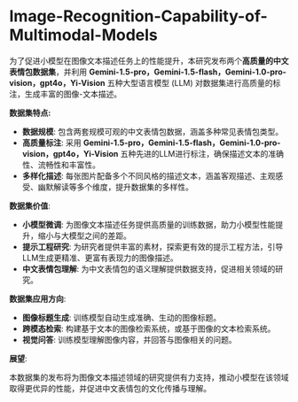 # Image-Recognition-Capability-of-Multimodal-Models

为了促进小模型在图像文本描述任务上的性能提升，本研究发布两个**高质量的中文表情包数据集**，并利用  **Gemini-1.5-pro，Gemini-1.5-flash，Gemini-1.0-pro-vision，gpt4o，Yi-Vision** 五种大型语言模型 (LLM) 对数据集进行高质量的标注，生成丰富的图像-文本描述。

**数据集特点:**

* **数据规模**:  包含两套规模可观的中文表情包数据，涵盖多种常见表情包类型。
* **高质量标注**:  采用 **Gemini-1.5-pro，Gemini-1.5-flash，Gemini-1.0-pro-vision，gpt4o，Yi-Vision** 五种先进的LLM进行标注，确保描述文本的准确性、流畅性和丰富性。
* **多样化描述**:   每张图片配备多个不同风格的描述文本，涵盖客观描述、主观感受、幽默解读等多个维度，提升数据集的多样性。

**数据集价值**:

*  **小模型微调**:   为图像文本描述任务提供高质量的训练数据，助力小模型性能提升，缩小与大模型之间的差距。
* **提示工程研究**:   为研究者提供丰富的素材，探索更有效的提示工程方法，引导LLM生成更精准、更富有表现力的图像描述。
* **中文表情包理解**:   为中文表情包的语义理解提供数据支持，促进相关领域的研究。

**数据集应用方向**:

*  **图像标题生成**:  训练模型自动生成准确、生动的图像标题。
* **跨模态检索**:   构建基于文本的图像检索系统，或基于图像的文本检索系统。
*  **视觉问答**:   训练模型理解图像内容，并回答与图像相关的问题。

**展望**:  

本数据集的发布将为图像文本描述领域的研究提供有力支持，推动小模型在该领域取得更优异的性能，并促进中文表情包的文化传播与理解。 
